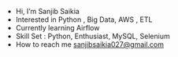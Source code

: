 - Hi, I’m Sanjib Saikia
- Interested in Python , Big Data, AWS , ETL
- Currently learning Airflow
- Skill Set : Python, Enthusiast, MySQL, Selenium
- How to reach me sanjibsaikia027@gmail.com

<!---
SanjibSaikia/SanjibSaikia is a ✨ special ✨ repository because its `README.md` (this file) appears on your GitHub profile.
You can click the Preview link to take a look at your changes.
--->
